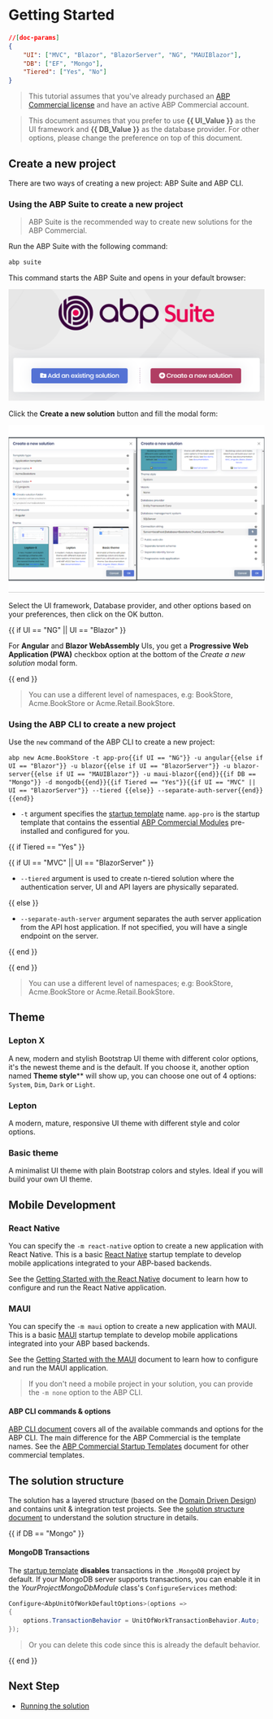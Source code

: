 # Getting Started

````json
//[doc-params]
{
    "UI": ["MVC", "Blazor", "BlazorServer", "NG", "MAUIBlazor"],
    "DB": ["EF", "Mongo"],
    "Tiered": ["Yes", "No"]
}
````

> This tutorial assumes that you've already purchased an [ABP Commercial license](https://commercial.abp.io/pricing) and have an active ABP Commercial account.

> This document assumes that you prefer to use **{{ UI_Value }}** as the UI framework and **{{ DB_Value }}** as the database provider. For other options, please change the preference on top of this document.

## Create a new project

There are two ways of creating a new project: ABP Suite and ABP CLI.

### Using the ABP Suite to create a new project

> ABP Suite is the recommended way to create new solutions for the ABP Commercial.

Run the ABP Suite with the following command:

````bash
abp suite
````

This command starts the ABP Suite and opens in your default browser:

![suite-ui](images/suite-entrance-2.png)

Click the **Create a new solution** button and fill the modal form:

![suite-create-new-solution-angular](images/suite-create-new-solution-angular.png)

Select the UI framework, Database provider, and other options based on your preferences, then click on the OK button.

{{ if UI == "NG" || UI == "Blazor" }}

For **Angular** and **Blazor WebAssembly** UIs, you get a **Progressive Web Application (PWA)** checkbox option at the bottom of the *Create a new solution* modal form.

{{ end }}

> You can use a different level of namespaces, e.g: BookStore, Acme.BookStore or Acme.Retail.BookStore. 

### Using the ABP CLI to create a new project

Use the `new` command of the ABP CLI to create a new project:

````shell
abp new Acme.BookStore -t app-pro{{if UI == "NG"}} -u angular{{else if UI == "Blazor"}} -u blazor{{else if UI == "BlazorServer"}} -u blazor-server{{else if UI == "MAUIBlazor"}} -u maui-blazor{{end}}{{if DB == "Mongo"}} -d mongodb{{end}}{{if Tiered == "Yes"}}{{if UI == "MVC" || UI == "BlazorServer"}} --tiered {{else}} --separate-auth-server{{end}}{{end}}
````

* `-t` argument specifies the [startup template](startup-templates/application/index.md) name. `app-pro` is the startup template that contains the essential [ABP Commercial Modules](https://commercial.abp.io/modules) pre-installed and configured for you.

{{ if Tiered == "Yes" }}

{{ if UI == "MVC" || UI == "BlazorServer" }}

* `--tiered` argument is used to create n-tiered solution where the authentication server, UI and API layers are physically separated.

{{ else }}

* `--separate-auth-server` argument separates the auth server application from the API host application. If not specified, you will have a single endpoint on the server.

{{ end }}

{{ end }}

> You can use a different level of namespaces; e.g: BookStore, Acme.BookStore or Acme.Retail.BookStore. 

## Theme

### Lepton X

A new, modern and stylish Bootstrap UI theme with different color options, it's the newest theme and is the default. If you choose it, another option named **Theme style**** will show up, you can choose one out of 4 options: `System`, `Dim`, `Dark` or `Light`.

### Lepton

A modern, mature, responsive UI theme with different style and color options.

### Basic theme

A minimalist UI theme with plain Bootstrap colors and styles. Ideal if you will build your own UI theme.

## Mobile Development

### React Native

You can specify the `-m react-native` option to create a new application with React Native. This is a basic [React Native](https://reactnative.dev/) startup template to develop mobile applications integrated to your ABP-based backends.

See the [Getting Started with the React Native](getting-started-react-native.md) document to learn how to configure and run the React Native application.

### MAUI

You can specify the `-m maui` option to create a new application with MAUI. This is a basic [MAUI](https://docs.microsoft.com/en-us/dotnet/maui/what-is-maui) startup template to develop mobile applications integrated into your ABP based backends.

See the [Getting Started with the MAUI](getting-started-maui.md) document to learn how to configure and run the MAUI application.

> If you don't need a mobile project in your solution, you can provide the `-m none` option to the ABP CLI.

#### ABP CLI commands & options

[ABP CLI document](https://docs.abp.io/en/abp/latest/CLI) covers all of the available commands and options for the ABP CLI. The main difference for the ABP Commercial is the template names. See the [ABP Commercial Startup Templates](startup-templates/index.md) document for other commercial templates.

## The solution structure

The solution has a layered structure (based on the [Domain Driven Design](https://docs.abp.io/en/abp/Domain-Driven-Design)) and contains unit & integration test projects. See the [solution structure document](startup-templates/application/solution-structure.md) to understand the solution structure in details. 

{{ if DB == "Mongo" }}

#### MongoDB Transactions

The [startup template](startup-templates/application/index.md) **disables** transactions in the `.MongoDB` project by default. If your MongoDB server supports transactions, you can enable it in the *YourProjectMongoDbModule* class's `ConfigureServices` method:

  ```csharp
  Configure<AbpUnitOfWorkDefaultOptions>(options =>
  {
      options.TransactionBehavior = UnitOfWorkTransactionBehavior.Auto;
  });
  ```

> Or you can delete this code since this is already the default behavior.

{{ end }}

## Next Step

* [Running the solution](getting-started-running-solution.md)
